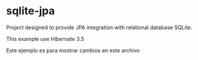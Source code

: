 sqlite-jpa
==========

Project designed 
to provide JPA integration with relational database SQLite.

This example use Hibernate 3.5 

Este ejemplo es para mostrar cambios en este archivo